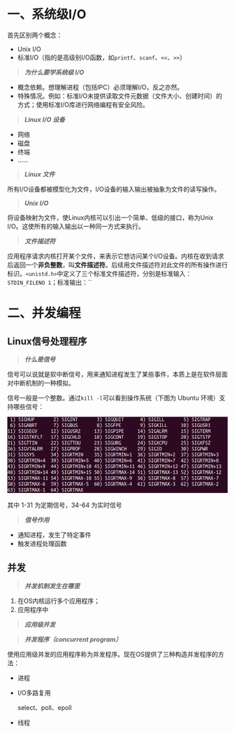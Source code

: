 # 一、系统级I/O

首先区别两个概念：

* Unix I/O
* 标准I/O（指的是高级别I/O函数，如`printf`、`scanf`、`<<`、`>>`）



> ***为什么要学系统级 I/O***

* 概念依赖。想理解进程（包括IPC）必须理解I/O，反之亦然。
* 特殊情况。例如：标准I/O未提供读取文件元数据（文件大小、创建时间）的方式；使用标准I/O库进行网络编程有安全风险。



> ***Linux I/O 设备***

* 网络
* 磁盘
* 终端
* ......



> ***Linux 文件***

所有I/O设备都被模型化为文件，I/O设备的输入输出被抽象为文件的读写操作。



> ***Unix I/O***

将设备映射为文件，使Linux内核可以引出一个简单、低级的接口，称为Unix I/O。这使所有的输入输出以一种同一方式来执行。



> ***文件描述符***

应用程序请求内核打开某个文件，来表示它想访问某个I/O设备。内核在收到请求后返回一个**非负整数**，叫**文件描述符**。后续用文件描述符对此文件的所有操作进行标识。`<unistd.h>`中定义了三个标准文件描述符，分别是标准输入：`STDIN_FILENO 1`；标准输出：``



# 二、并发编程

## Linux信号处理程序

> ***什么是信号***

信号可以说就是软中断信号，用来通知进程发生了某些事件，本质上是在软件层面对中断机制的一种模拟。

信号一般是一个整数。通过`kill -l`可以看到操作系统（下图为 Ubuntu 环境）支持哪些信号：

<img src="https://raw.githubusercontent.com/huibazdy/TyporaPicture/main/image-20230215110236149.png" alt="image-20230215110236149" style="zoom: 67%;" />

其中 1-31 为定期信号，34-64 为实时信号

> ***信号作用***

* 通知进程，发生了特定事件
* 触发进程处理函数



## 并发

> ***并发机制发生在哪里***

1. 在OS内核运行多个应用程序；
2. 应用程序中

> ***应用级并发***



> ***并发程序（concurrent program）***

使用应用级并发的应用程序称为并发程序。现在OS提供了三种构造并发程序的方法：

* 进程

* I/O多路复用

    select、poll、epoll

* 线程

